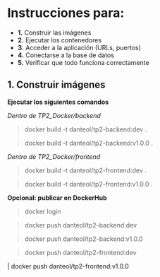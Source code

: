 # Instrucciones para:

- **1.** Construir las imágenes
- **2.** Ejecutar los contenedores
- **3.** Acceder a la aplicación (URLs, puertos)
- **4.** Conectarse a la base de datos
- **5.** Verificar que todo funciona correctamente

## 1. Construir imágenes

**Ejecutar los siguientes comandos**

_Dentro de TP2_Docker/backend_

> docker build -t danteol/tp2-backend:dev .

> docker build -t danteol/tp2-backend:v1.0.0 .

_Dentro de TP2_Docker/frontend_

> docker build -t danteol/tp2-frontend:dev .

> docker build -t danteol/tp2-frontend:v1.0.0 .

**Opcional: publicar en DockerHub**

> docker login

> docker push danteol/tp2-backend:dev

> docker push danteol/tp2-backend:v1.0.0

> docker push danteol/tp2-frontend:dev

| docker push danteol/tp2-frontend:v1.0.0

